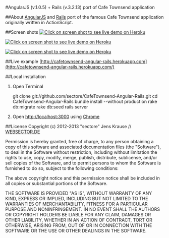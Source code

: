 #AngularJS (v.1.0.5) + Rails (v.3.2.13) port of Cafe Townsend application

##About
[AngularJS](http://http://angularjs.org/) and [Rails](http://rubyonrails.org/) port of the famous Cafe Townsend application originally written in ActionScript.

##Screen shots
[![Click on screen shot to see live demo on Heroku](https://github.com/sectore/CafeTownsend-Angular-Rails/raw/master/wiki/cafetownsend-angular-rails-login.png "Login")](http://cafetownsend-angular-rails.herokuapp.com/)

[![Click on screen shot to see live demo on Heroku](https://github.com/sectore/CafeTownsend-Angular-Rails/raw/master/wiki/cafetownsend-angular-rails-overview.png "Overview")](http://cafetownsend-angular-rails.herokuapp.com/)

[![Click on screen shot to see live demo on Heroku](https://github.com/sectore/CafeTownsend-Angular-Rails/raw/master/wiki/cafetownsend-angular-rails-edit.png "Edit")](http://cafetownsend-angular-rails.herokuapp.com/)


##Live example
[http://cafetownsend-angular-rails.herokuapp.com](http://cafetownsend-angular-rails.herokuapp.com/)

##Local installation
1) Open Terminal

	git clone git://github.com/sectore/CafeTownsend-Angular-Rails.git
	cd CafeTownsend-Angular-Rails
	bundle install --without production
	rake db:migrate
	rake db:seed
	rails server

2) Open [http://localhost:3000](http://localhost:3000/) using [Chrome](https://www.google.com/chrome)

##License
Copyright (c) 2012-2013 "sectore" Jens Krause // [WEBSECTOR.DE](http://www.websector.de)

Permission is hereby granted, free of charge, to any person obtaining a copy of this software and associated documentation files (the "Software"), to deal in the Software without restriction, including without limitation the rights to use, copy, modify, merge, publish, distribute, sublicense, and/or sell copies of the Software, and to permit persons to whom the Software is furnished to do so, subject to the following conditions:

The above copyright notice and this permission notice shall be included in all copies or substantial portions of the Software.

THE SOFTWARE IS PROVIDED "AS IS", WITHOUT WARRANTY OF ANY KIND, EXPRESS OR IMPLIED, INCLUDING BUT NOT LIMITED TO THE WARRANTIES OF MERCHANTABILITY, FITNESS FOR A PARTICULAR PURPOSE AND NONINFRINGEMENT. IN NO EVENT SHALL THE AUTHORS OR COPYRIGHT HOLDERS BE LIABLE FOR ANY CLAIM, DAMAGES OR OTHER LIABILITY, WHETHER IN AN ACTION OF CONTRACT, TORT OR OTHERWISE, ARISING FROM, OUT OF OR IN CONNECTION WITH THE SOFTWARE OR THE USE OR OTHER DEALINGS IN THE SOFTWARE.
